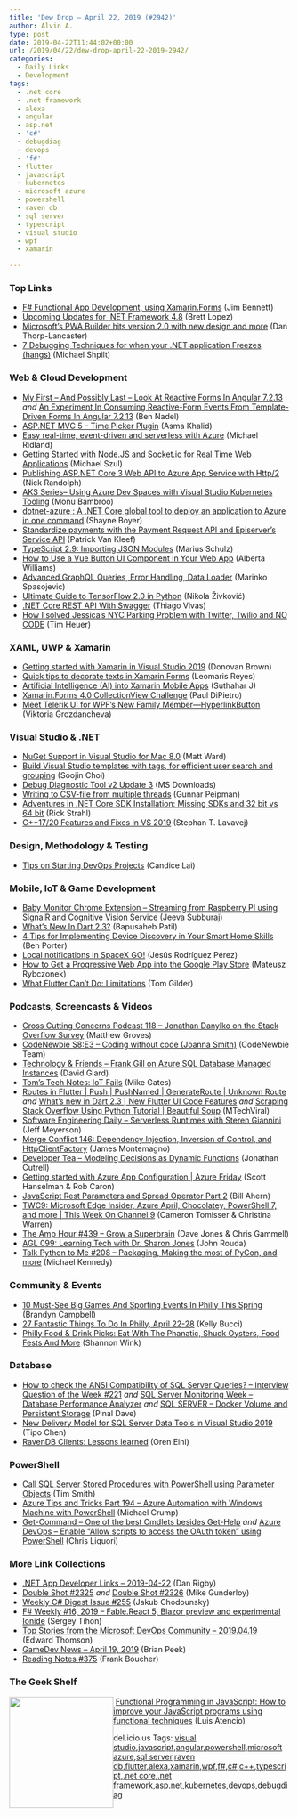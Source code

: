 ```yaml
---
title: 'Dew Drop – April 22, 2019 (#2942)'
author: Alvin A.
type: post
date: 2019-04-22T11:44:02+00:00
url: /2019/04/22/dew-drop-april-22-2019-2942/
categories:
  - Daily Links
  - Development
tags:
  - .net core
  - .net framework
  - alexa
  - angular
  - asp.net
  - 'c#'
  - debugdiag
  - devops
  - 'f#'
  - flutter
  - javascript
  - kubernetes
  - microsoft azure
  - powershell
  - raven db
  - sql server
  - typescript
  - visual studio
  - wpf
  - xamarin

---
```

### <a name="top"></a>Top Links

  * <a href="https://fsprojects.github.io/Fabulous/" target="_blank" rel="noopener noreferrer">F# Functional App Development, using Xamarin.Forms</a> (Jim Bennett)
  * <a href="https://devblogs.microsoft.com/dotnet/upcoming-updates-for-net-framework-4-8/" target="_blank" rel="noopener noreferrer">Upcoming Updates for .NET Framework 4.8</a> (Brett Lopez)
  * <a href="http://feedproxy.google.com/~r/wmexperts/~3/7HOuO6sm758/microsofts-pwa-builder-hits-20-new-design-and-more" target="_blank" rel="noopener noreferrer">Microsoft&#8217;s PWA Builder hits version 2.0 with new design and more</a> (Dan Thorp-Lancaster)
  * <a href="https://michaelscodingspot.com/7-debugging-techniques-for-when-your-net-application-freezes-hangs/" target="_blank" rel="noopener noreferrer">7 Debugging Techniques for when your .NET application Freezes (hangs)</a> (Michael Shpilt)



### <a name="web"></a>Web & Cloud Development

  * <a href="https://www.bennadel.com/blog/3603-my-first---and-possibly-last---look-at-reactive-forms-in-angular-7-2-13.htm" target="_blank" rel="noopener noreferrer">My First &#8211; And Possibly Last &#8211; Look At Reactive Forms In Angular 7.2.13</a> _and_ <a href="https://www.bennadel.com/blog/3604-an-experiment-in-consuming-reactive-form-events-from-template-driven-forms-in-angular-7-2-13.htm" target="_blank" rel="noopener noreferrer">An Experiment In Consuming Reactive-Form Events From Template-Driven Forms In Angular 7.2.13</a> (Ben Nadel)
  * <a href="https://www.c-sharpcorner.com/article/asp-net-mvc5-time-picker-plugin/" target="_blank" rel="noopener noreferrer">ASP.NET MVC 5 &#8211; Time Picker Plugin</a> (Asma Khalid)
  * <a href="https://michaelridland.com/mobile/easy-real-time-event-driven-and-serverless-with-azure/" target="_blank" rel="noopener noreferrer">Easy real-time, event-driven and serverless with Azure</a> (Michael Ridland)
  * <a href="https://codepunk.io/getting-started-with-node-js-and-socket-io-for-real-time-web-applications/" target="_blank" rel="noopener noreferrer">Getting Started with Node.JS and Socket.io for Real Time Web Applications</a> (Michael Szul)
  * <a href="http://feedproxy.google.com/~r/NicksNetTravels/~3/NpfyIjZYwVw/post.aspx" target="_blank" rel="noopener noreferrer">Publishing ASP.NET Core 3 Web API to Azure App Service with Http/2</a> (Nick Randolph)
  * <a href="https://devblogs.microsoft.com/premier-developer/aks-series-using-azure-dev-spaces-with-visual-studio-kubernetes-tooling/" target="_blank" rel="noopener noreferrer">AKS Series– Using Azure Dev Spaces with Visual Studio Kubernetes Tooling</a> (Monu Bambroo)
  * <a href="http://feedproxy.google.com/~r/Tattoocoder/~3/BZtLyqTQS_0/" target="_blank" rel="noopener noreferrer">dotnet-azure : A .NET Core global tool to deploy an application to Azure in one command</a> (Shayne Boyer)
  * <a href="https://www.patrickvankleef.com/2019/04/16/payment-request-api-and-episerver-service-api/" target="_blank" rel="noopener noreferrer">Standardize payments with the Payment Request API and Episerver&#8217;s Service API</a> (Patrick Van Kleef)
  * <a href="http://feedproxy.google.com/~r/mariusschulz/~3/Qv3ejtb3oWE/typescript-2-9-importing-json-modules" target="_blank" rel="noopener noreferrer">TypeScript 2.9: Importing JSON Modules</a> (Marius Schulz)
  * <a href="https://www.telerik.com/blogs/how-to-use-a-vue-button-ui-component-in-your-web-app" target="_blank" rel="noopener noreferrer">How to Use a Vue Button UI Component in Your Web App</a> (Alberta Williams)
  * <a href="https://code-maze.com/advanced-graphql-queries/" target="_blank" rel="noopener noreferrer">Advanced GraphQL Queries, Error Handling, Data Loader</a> (Marinko Spasojevic)
  * <a href="https://rubikscode.net/2019/04/22/ultimate-guide-to-tensorflow-2-0-in-python/" target="_blank" rel="noopener noreferrer">Ultimate Guide to TensorFlow 2.0 in Python</a> (Nikola Živković)
  * <a href="https://www.c-sharpcorner.com/article/net-core-rest-api-with-swagger/" target="_blank" rel="noopener noreferrer">.NET Core REST API With Swagger</a> (Thiago Vivas)
  * <a href="http://feeds.timheuer.com/~r/timheuer/~3/AJmEMaeS1kU/how-i-solved-jessicas-nyc-parking-problem-with-twitter-twilio-and-azure.aspx" target="_blank" rel="noopener noreferrer">How I solved Jessica’s NYC Parking Problem with Twitter, Twilio and NO CODE</a> (Tim Heuer)



### <a name="silverlight"></a>XAML, UWP & Xamarin

  * <a href="http://www.donovanbrown.com/post/Getting-started-with-Xamarin-in-Visual-Studio-2019" target="_blank" rel="noopener noreferrer">Getting started with Xamarin in Visual Studio 2019</a> (Donovan Brown)
  * <a href="https://askxammy.com/quick-tips-to-decorate-texts-in-xamarin-forms/" target="_blank" rel="noopener noreferrer">Quick tips to decorate texts in Xamarin Forms</a> (Leomaris Reyes)
  * <a href="https://xamarininterviewquestion.blogspot.com/2019/04/artificial-intelligence-ai-into-xamarin.html" target="_blank" rel="noopener noreferrer">Artificial Intelligence (AI) into Xamarin Mobile Apps</a> (Suthahar J)
  * <a href="https://devblogs.microsoft.com/xamarin/xamarin-forms-4-0-collectionview-challenge/" target="_blank" rel="noopener noreferrer">Xamarin.Forms 4.0 CollectionView Challenge</a> (Paul DiPietro)
  * <a href="https://www.telerik.com/blogs/meet-telerik-ui-for-wpf-new-hyperlinkbutton" target="_blank" rel="noopener noreferrer">Meet Telerik UI for WPF&#8217;s New Family Member—HyperlinkButton</a> (Viktoria Grozdancheva)



### <a name="dotnet"></a>Visual Studio & .NET

  * <a href="http://lastexitcode.com/blog/2019/04/20/NuGetSupportInVisualStudioMac8-0/" target="_blank" rel="noopener noreferrer">NuGet Support in Visual Studio for Mac 8.0</a> (Matt Ward)
  * <a href="https://devblogs.microsoft.com/visualstudio/build-visual-studio-templates-with-tags-for-efficient-user-search-and-grouping/" target="_blank" rel="noopener noreferrer">Build Visual Studio templates with tags, for efficient user search and grouping</a> (Soojin Choi)
  * <a href="http://www.microsoft.com/en-us/download/details.aspx?id=58210&WT.mc_id=DX_MVP4025064" target="_blank" rel="noopener noreferrer">Debug Diagnostic Tool v2 Update 3</a> (MS Downloads)
  * <a href="https://gunnarpeipman.com/net/write-csv-from-multiple-threads/" target="_blank" rel="noopener noreferrer">Writing to CSV-file from multiple threads</a> (Gunnar Peipman)
  * <a href="http://feedproxy.google.com/~r/RickStrahl/~3/AXlPclUWO0E/Adventures-in-NET-SDK-Installation-SDKs-not-Showing-Up" target="_blank" rel="noopener noreferrer">Adventures in .NET Core SDK Installation: Missing SDKs and 32 bit vs 64 bit</a> (Rick Strahl)
  * <a href="https://devblogs.microsoft.com/cppblog/cpp17-20-features-and-fixes-in-vs-2019/" target="_blank" rel="noopener noreferrer">C++17/20 Features and Fixes in VS 2019</a> (Stephan T. Lavavej)



### <a name="design"></a>Design, Methodology & Testing

  * <a href="https://devblogs.microsoft.com/premier-developer/tips-on-starting-devops-projects/" target="_blank" rel="noopener noreferrer">Tips on Starting DevOps Projects</a> (Candice Lai)



### <a name="mobile"></a>Mobile, IoT & Game Development

  * <a href="https://neelbhatt.com/2019/04/19/baby-monitor-chrome-extension-streaming-from-raspberry-pi-using-signalr-and-cognitive-vision-service/" target="_blank" rel="noopener noreferrer">Baby Monitor Chrome Extension – Streaming from Raspberry PI using SignalR and Cognitive Vision Service</a> (Jeeva Subburaj)
  * <a href="https://medium.com/flutter-community/whats-new-in-dart-2-3-1a7050e2408d?source=rss----86fb29d7cc6a---4" target="_blank" rel="noopener noreferrer">What’s New In Dart 2.3?</a> (Bapusaheb Patil)
  * <a href="https://developer.amazon.com/blogs/alexa/post/42a69522-ea56-4ad3-ae8b-8bfa24258491/4-tips-for-implementing-device-discovery-in-your-smart-home-skills" target="_blank" rel="noopener noreferrer">4 Tips for Implementing Device Discovery in Your Smart Home Skills</a> (Ben Porter)
  * <a href="https://medium.com/flutter-community/local-notifications-in-spacex-go-fbf62e03b0a0?source=rss----86fb29d7cc6a---4" target="_blank" rel="noopener noreferrer">Local notifications in SpaceX GO!</a> (Jesús Rodríguez Pérez)
  * <a href="https://css-tricks.com/how-to-get-a-progressive-web-app-into-the-google-play-store/" target="_blank" rel="noopener noreferrer">How to Get a Progressive Web App into the Google Play Store</a> (Mateusz Rybczonek)
  * <a href="https://medium.com/flutter-community/what-flutter-cant-do-limitations-ed185c89fb61?source=rss----86fb29d7cc6a---4" target="_blank" rel="noopener noreferrer">What Flutter Can’t Do: Limitations</a> (Tom Gilder)



### <a name="podcasts"></a>Podcasts, Screencasts & Videos

  * <a href="http://feedproxy.google.com/~r/CrossCuttingConcerns/~3/VYYfjpCBmqk/Podcast-118-Jonathan-Danylko-Stack-Overflow-Survey" target="_blank" rel="noopener noreferrer">Cross Cutting Concerns Podcast 118 &#8211; Jonathan Danylko on the Stack Overflow Survey</a> (Matthew Groves)
  * <a href="https://www.codenewbie.org/podcast/coding-without-code" target="_blank" rel="noopener noreferrer">CodeNewbie S8:E3 &#8211; Coding without code (Joanna Smith)</a> (CodeNewbie Team)
  * <a href="http://DavidGiard.com/2019/04/22/FrankGillOnAzureSQLDatabaseManagedInstances.aspx" target="_blank" rel="noopener noreferrer">Technology & Friends &#8211; Frank Gill on Azure SQL Database Managed Instances</a> (David Giard)
  * <a href="https://dzone.com/articles/toms-tech-notes-iot-fails-podcast?utm_medium=feed&utm_source=feedpress.me&utm_campaign=Feed%3A+dzone%2Fiot" target="_blank" rel="noopener noreferrer">Tom&#8217;s Tech Notes: IoT Fails</a> (Mike Gates)
  * <a href="http://www.youtube.com/watch?v=vyXWqOmkxe8" target="_blank" rel="noopener noreferrer">Routes in Flutter | Push | PushNamed | GenerateRoute | Unknown Route</a> _and_ <a href="http://www.youtube.com/watch?v=o1vZVhl2BMc" target="_blank" rel="noopener noreferrer">What&#8217;s new in Dart 2.3 | New Flutter UI Code Features</a> _and_ <a href="http://www.youtube.com/watch?v=EolFGrohtzw" target="_blank" rel="noopener noreferrer">Scraping Stack Overflow Using Python Tutorial | Beautiful Soup</a> (MTechViral)
  * <a href="https://softwareengineeringdaily.com/2019/04/22/serverless-runtimes-with-steren-giannini/" target="_blank" rel="noopener noreferrer">Software Engineering Daily &#8211; Serverless Runtimes with Steren Giannini</a> (Jeff Meyerson)
  * <a href="http://www.mergeconflict.fm/146" target="_blank" rel="noopener noreferrer">Merge Conflict 146: Dependency Injection, Inversion of Control, and HttpClientFactory</a> (James Montemagno)
  * <a href="http://developertea.simplecast.fm/fdc23749" target="_blank" rel="noopener noreferrer">Developer Tea &#8211; Modeling Decisions as Dynamic Functions</a> (Jonathan Cutrell)
  * <a href="https://channel9.msdn.com/Shows/Azure-Friday/Getting-started-with-Azure-App-Configuration?WT.mc_id=DX_MVP4025064" target="_blank" rel="noopener noreferrer">Getting started with Azure App Configuration | Azure Friday</a> (Scott Hanselman & Rob Caron)
  * <a href="http://www.youtube.com/watch?v=UaF9U5fkkcI" target="_blank" rel="noopener noreferrer">JavaScript Rest Parameters and Spread Operator Part 2</a> (Bill Ahern)
  * <a href="https://channel9.msdn.com/Shows/This+Week+On+Channel+9/TWC9-Microsoft-Edge-Insider-Azure-April-Chocolatey-PowerShell-7-and-more?WT.mc_id=DX_MVP4025064" target="_blank" rel="noopener noreferrer">TWC9: Microsoft Edge Insider, Azure April, Chocolatey, PowerShell 7, and more | This Week On Channel 9</a> (Cameron Tomisser & Christina Warren)
  * <a href="http://feedproxy.google.com/~r/TheAmpHour/~3/vOT3NccjqXs/" target="_blank" rel="noopener noreferrer">The Amp Hour #439 – Grow a Superbrain</a> (Dave Jones & Chris Gammell)
  * <a href="https://www.ageekleader.com/agl-099-learning-tech-with-dr-sharon-jones/" target="_blank" rel="noopener noreferrer">AGL 099: Learning Tech with Dr. Sharon Jones</a> (John Rouda)
  * <a href="https://talkpython.fm/episodes/show/208/packaging-making-the-most-of-pycon-and-more" target="_blank" rel="noopener noreferrer">Talk Python to Me #208 &#8211; Packaging, Making the most of PyCon, and more</a> (Michael Kennedy)



### <a name="events"></a>Community & Events

  * <a href="https://www.uwishunu.com/2019/04/big-games-sporting-events-in-philadelphia-spring-2019/" target="_blank" rel="noopener noreferrer">10 Must-See Big Games And Sporting Events In Philly This Spring</a> (Brandyn Campbell)
  * <a href="https://www.uwishunu.com/2019/04/things-to-do-in-philadelphia-this-week-april-22-28-2019/" target="_blank" rel="noopener noreferrer">27 Fantastic Things To Do In Philly, April 22-28</a> (Kelly Bucci)
  * <a href="https://www.uwishunu.com/2019/04/philly-food-and-drink-picks-april-may-2019/" target="_blank" rel="noopener noreferrer">Philly Food & Drink Picks: Eat With The Phanatic, Shuck Oysters, Food Fests And More</a> (Shannon Wink)



### <a name="sql"></a>Database

  * <a href="https://blog.sqlauthority.com/2019/04/21/how-to-check-the-ansi-compatibility-of-sql-server-queries-interview-question-of-the-week-221/" target="_blank" rel="noopener noreferrer">How to check the ANSI Compatibility of SQL Server Queries? – Interview Question of the Week #221</a> _and_ <a href="https://blog.sqlauthority.com/2019/04/22/sql-server-monitoring-week-database-performance-analyzer/" target="_blank" rel="noopener noreferrer">SQL Server Monitoring Week – Database Performance Analyzer</a> _and_ <a href="https://blog.sqlauthority.com/2019/04/20/sql-server-docker-volume-and-persistent-storage/" target="_blank" rel="noopener noreferrer">SQL SERVER – Docker Volume and Persistent Storage</a> (Pinal Dave)
  * <a href="https://techcommunity.microsoft.com/t5/SQL-Server-Integration-Services/New-Delivery-Model-for-SQL-Server-Data-Tools-in-Visual-Studio/ba-p/479289" target="_blank" rel="noopener noreferrer">New Delivery Model for SQL Server Data Tools in Visual Studio 2019</a> (Tipo Chen)
  * <a href="http://feedproxy.google.com/~r/AyendeRahien/~3/QRbU1xpj4dY/ravendb-clients-lessons-learned" target="_blank" rel="noopener noreferrer">RavenDB Clients: Lessons learned</a> (Oren Eini)



### <a name="ps"></a>PowerShell

  * <a href="http://feedproxy.google.com/~r/MSSQLTips-LatestSqlServerTips/~3/9htf0tRJzzQ/" target="_blank" rel="noopener noreferrer">Call SQL Server Stored Procedures with PowerShell using Parameter Objects</a> (Tim Smith)
  * <a href="https://www.michaelcrump.net/azure-tips-and-tricks194/" target="_blank" rel="noopener noreferrer">Azure Tips and Tricks Part 194 &#8211; Azure Automation with Windows Machine with PowerShell</a> (Michael Crump)
  * <a href="https://powershell.org/2019/04/get-command-one-of-the-best-cmdlets-besides-get-help/" target="_blank" rel="noopener noreferrer">Get-Command &#8211; One of the best Cmdlets besides Get-Help</a> _and_ <a href="https://powershell.org/2019/04/azure-devops-enable-allow-scripts-to-access-the-oauth-token-using-powershell/" target="_blank" rel="noopener noreferrer">Azure DevOps &#8211; Enable &#8220;Allow scripts to access the OAuth token&#8221; using PowerShell</a> (Chris Liquori)



### <a name="links"></a>More Link Collections

  * <a href="https://links.danrigby.com/2019/04/app-developer-links-2019-04-22/" target="_blank" rel="noopener noreferrer">.NET App Developer Links &#8211; 2019-04-22</a> (Dan Rigby)
  * <a href="https://afreshcup.com/home/2019/04/19/double-shot-2325.html" target="_blank" rel="noopener noreferrer">Double Shot #2325</a> _and_ <a href="https://afreshcup.com/home/2019/04/22/double-shot-2326.html" target="_blank" rel="noopener noreferrer">Double Shot #2326</a> (Mike Gunderloy)
  * <a href="http://feedproxy.google.com/~r/digest-csharp/~3/GGRmvALleB8/255" target="_blank" rel="noopener noreferrer">Weekly C# Digest Issue #255</a> (Jakub Chodounsky)
  * <a href="https://sergeytihon.com/2019/04/21/f-weekly-16-2019-fable-react-5-blazor-preview-and-experimental-ionide/" target="_blank" rel="noopener noreferrer">F# Weekly #16, 2019 – Fable.React 5, Blazor preview and experimental Ionide</a> (Sergey Tihon)
  * <a href="https://devblogs.microsoft.com/devops/top-stories-from-the-microsoft-devops-community-2019-04-19/" target="_blank" rel="noopener noreferrer">Top Stories from the Microsoft DevOps Community – 2019.04.19</a> (Edward Thomson)
  * <a href="https://brianpeek.com/gamedev-news-april-19-2019/" target="_blank" rel="noopener noreferrer">GameDev News &#8211; April 19, 2019</a> (Brian Peek)
  * <a href="http://www.frankysnotes.com/2019/04/reading-notes-375.html" target="_blank" rel="noopener noreferrer">Reading Notes #375</a> (Frank Boucher)



### <a name="shelf"></a>The Geek Shelf

<a href="https://www.amazon.com/gp/slredirect/picassoRedirect.html/amavin-20" target="_blank" rel="noopener noreferrer"><img loading="lazy" decoding="async" width="187" height="200" align="left" style="margin: 0px 0px 10px; border: 0px currentcolor; border-image: none; float: left; display: inline; background-image: none;" src="https://m.media-amazon.com/images/I/81vIfWp19dL._AC_UL436_.jpg" border="0" /></a>&nbsp;<a href="https://www.amazon.com/gp/slredirect/picassoRedirect.html/amavin-20" target="_blank" rel="noopener noreferrer">Functional Programming in JavaScript: How to improve your JavaScript programs using functional techniques</a> (Luis Atencio)









<div class="wlWriterEditableSmartContent" id="scid:77ECF5F8-D252-44F5-B4EB-D463C5396A79:79de29b1-8dbe-4449-9b22-f474ce3b3335" style="margin: 0px; padding: 0px; float: none; display: inline;">
  del.icio.us Tags: <a href="http://del.icio.us/popular/visual+studio" rel="tag">visual studio</a>,<a href="http://del.icio.us/popular/javascript" rel="tag">javascript</a>,<a href="http://del.icio.us/popular/angular" rel="tag">angular</a>,<a href="http://del.icio.us/popular/powershell" rel="tag">powershell</a>,<a href="http://del.icio.us/popular/microsoft+azure" rel="tag">microsoft azure</a>,<a href="http://del.icio.us/popular/sql+server" rel="tag">sql server</a>,<a href="http://del.icio.us/popular/raven+db" rel="tag">raven db</a>,<a href="http://del.icio.us/popular/flutter" rel="tag">flutter</a>,<a href="http://del.icio.us/popular/alexa" rel="tag">alexa</a>,<a href="http://del.icio.us/popular/xamarin" rel="tag">xamarin</a>,<a href="http://del.icio.us/popular/wpf" rel="tag">wpf</a>,<a href="http://del.icio.us/popular/f%23" rel="tag">f#</a>,<a href="http://del.icio.us/popular/c%23" rel="tag">c#</a>,<a href="http://del.icio.us/popular/c%2b%2b" rel="tag">c++</a>,<a href="http://del.icio.us/popular/typescript" rel="tag">typescript</a>,<a href="http://del.icio.us/popular/.net+core" rel="tag">.net core</a>,<a href="http://del.icio.us/popular/.net+framework" rel="tag">.net framework</a>,<a href="http://del.icio.us/popular/asp.net" rel="tag">asp.net</a>,<a href="http://del.icio.us/popular/kubernetes" rel="tag">kubernetes</a>,<a href="http://del.icio.us/popular/devops" rel="tag">devops</a>,<a href="http://del.icio.us/popular/debugdiag" rel="tag">debugdiag</a>
</div>